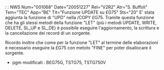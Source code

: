  :  : NWS Num="001068" Date="20051227" Rel="V2R2" Atr="S. Buffoli" Tem="TEC" App="B£" Tit="Funzione UPDATE su £G75" Sts="20"
E' stata aggiunta la funzione di "UPD" nella /COPY £G75. Tramite questa funzione che ha gli stessi
metodi della funzione "LET" (più i metodi UPDATE, WRITE, DELETE, SL_UP e SL_DE) è possibile eseguire l'aggiornamento, la scrittura e la cancellazione dei record di un sorgente.

Ricordo inoltre che come per la funzione "LET" al termine delle elaborazioni è necessario eseguire
la £G75 con metoto "FINE" per poter disallocare il sorgente.

-  pgm modificati :  B£G75G, TSTG75, TSTG750V
